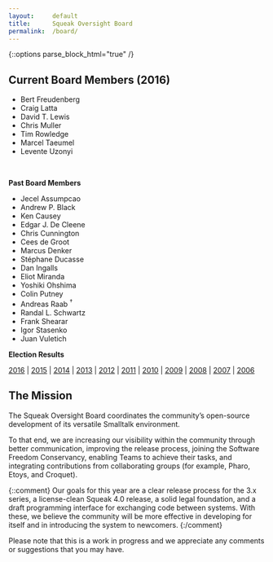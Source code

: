 ```yaml
---
layout:     default
title:      Squeak Oversight Board
permalink:  /board/
---
```

{::options parse_block_html="true" /}
<div class="row">
<div class="col-md-6 col-lg-6">

## Current Board Members (2016)

- Bert Freudenberg
- Craig Latta
- David T. Lewis
- Chris Muller
- Tim Rowledge
- Marcel Taeumel
- Levente Uzonyi

<br />

**Past Board Members**

- Jecel Assumpcao
- Andrew P. Black
- Ken Causey
- Edgar J. De Cleene
- Chris Cunnington
- Cees de Groot
- Marcus Denker
- Stéphane Ducasse
- Dan Ingalls
- Eliot Miranda
- Yoshiki Ohshima
- Colin Putney
- Andreas Raab <sup>&dagger;</sup>
- Randal L. Schwartz
- Frank Shearar
- Igor Stasenko
- Juan Vuletich

**Election Results**

[2016](http://civs.cs.cornell.edu/cgi-bin/results.pl?id=E_deb64ca4f4cffbaa) |
[2015](http://civs.cs.cornell.edu/cgi-bin/results.pl?id=E_5abe0e8654efae1a) |
[2014](http://civs.cs.cornell.edu/cgi-bin/results.pl?id=E_a467c120d84dac90) |
[2013](http://civs.cs.cornell.edu/cgi-bin/results.pl?id=E_245d976cd43b9f99) |
[2012](http://civs.cs.cornell.edu/cgi-bin/results.pl?id=E_114579ef2a1eb9a4) |
[2011](http://civs.cs.cornell.edu/cgi-bin/results.pl?id=E_22a9387d06a3ed3b) |
[2010](http://civs.cs.cornell.edu/cgi-bin/results.pl?id=E_716d8c257e6cf36b) |
[2009](http://civs.cs.cornell.edu/cgi-bin/results.pl?id=E_f48a814ea5d852de) |
[2008](http://civs.cs.cornell.edu/cgi-bin/results.pl?id=E_d38cc27709a65b64) |
[2007](http://civs.cs.cornell.edu/cgi-bin/results.pl?id=E_be84b060864afc59) |
[2006](http://civs.cs.cornell.edu/cgi-bin/results.pl?id=E_8c2bcb5151df7e75)

</div>
<div class="col-md-6 col-lg-6">

## The Mission

The Squeak Oversight Board coordinates the community’s open-source development of its versatile Smalltalk environment.

To that end, we are increasing our visibility within the community through better communication, improving the release process, joining the Software Freedom Conservancy, enabling Teams to achieve their tasks, and integrating contributions from collaborating groups (for example, Pharo, Etoys, and Croquet).

{::comment}
Our goals for this year are a clear release process for the 3.x series, a license-clean Squeak 4.0 release, a solid legal foundation, and a draft programming interface for exchanging code between systems.  With these, we believe the community will be more effective in developing for itself and in introducing the system to newcomers.
{:/comment}

Please note that this is a work in progress and we appreciate any comments or suggestions that you may have.

</div>
